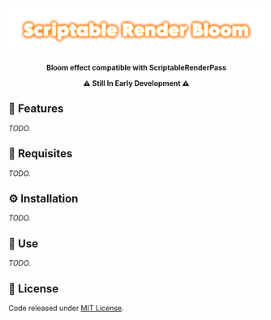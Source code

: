 <p align="center"><img src=".github/logo.png"/></p>

<p align="center"><b>Bloom effect compatible with ScriptableRenderPass</b></p>

<p align="center"><b>⚠️ Still In Early Development ⚠️</b></p>

## 🎇 Features

*TODO.*

## 🔧 Requisites

*TODO.*

## ⚙️ Installation

*TODO.*

## 🚀 Use

*TODO.*

## 📜 License

Code released under [MIT License](https://github.com/FronkonGames/ScriptableRenderBloom/blob/main/LICENSE.md).